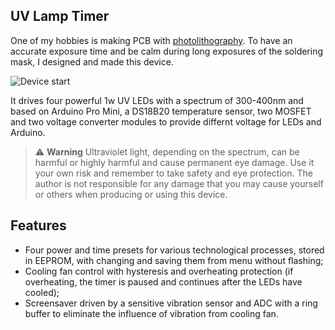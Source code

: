 ## UV Lamp Timer

One of my hobbies is making PCB with [photolithography](https://en.wikipedia.org/wiki/Photolithography).
To have an accurate exposure time and be calm during long exposures of the soldering mask, I designed and made this device.

![Device start](hardware/device-start.gif "Device start")

It drives four powerful 1w UV LEDs with a spectrum of 300-400nm and based on Arduino Pro Mini, a DS18B20 temperature sensor, two MOSFET and two voltage converter modules to provide differnt voltage for LEDs and Arduino.

> :warning: **Warning**
> Ultraviolet light, depending on the spectrum, can be harmful or highly harmful and cause permanent eye damage. Use it your own risk and remember to take safety and eye protection. The author is not responsible for any damage that you may cause yourself or others when producing or using this device.

## Features

- Four power and time presets for various technological processes, stored in EEPROM, with changing and saving them from menu without flashing;
- Cooling fan control with hysteresis and overheating protection (if overheating, the timer is paused and continues after the LEDs have cooled);
- Screensaver driven by a sensitive vibration sensor and ADC with a ring buffer to eliminate the influence of vibration from cooling fan.
